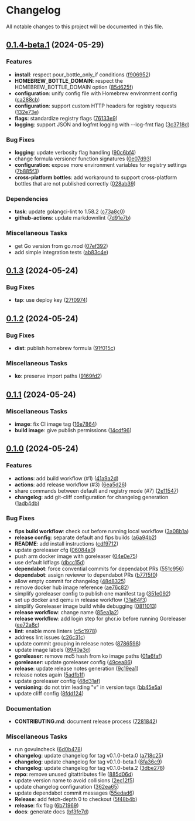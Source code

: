 # Changelog

All notable changes to this project will be documented in this file.

## [0.1.4-beta.1] (2024-05-29)

### Features

- **install**: respect pour_bottle_only_if conditions ([f906952](f90695247bfded73688f737fbf0210877a1f808d))
- **HOMEBREW_BOTTLE_DOMAIN**: respect the HOMEBREW_BOTTLE_DOMAIN option ([85d625f](85d625fd99eade6744f7b61b8efb8dd64265e5ba))
- **configuration**: unify config file with Homebrew environment config ([ca288cb](ca288cbe246fd53ffff9444ff88e0d8a3c0951eb))
- **configuration**: support custom HTTP headers for registry requests ([132e73e](132e73ef4b8c3646ee99c394015f295ecb8ebd1f))
- **flags**: standardize registry flags ([76133e9](76133e9ba501b2867170f9d6a829c34f61e28110))
- **logging**: support JSON and logfmt logging with --log-fmt flag ([3c3718d](3c3718d14dc05471c034ca08d983c86b4f3ae084))

### Bug Fixes

- **logging**: update verbosity flag handling ([90c6bf4](90c6bf4b258ee8f7c6b5ba96379c8c797fccdb42))
- change formula versioner function signatures ([0e07d93](0e07d935ffa496e397a7d0342e20090593cd8da4))
- **configuration**: expose more environment variables for registry settings ([7b885f3](7b885f33a2db6c0d41cd8498c31d0250d7534bc3))
- **cross-platform bottles**: add workaround to support cross-platform bottles that are not published correctly ([028ab39](028ab392517bc9114b7eeceae87a5de9039df378))

### Dependencies

- **task**: update golangci-lint to 1.58.2 ([c73a8c0](c73a8c0d4acf862bc503f30430ca5a12f8b677f9))
- **github-actions**: update markdownlint ([7d91e7b](7d91e7b77155a83cf85038dbe43e34e82eadf636))

### Miscellaneous Tasks

- get Go version from go.mod ([07ef392](07ef3924dd3ccabac8f4af1522e31b7315826bbb))
- add simple integration tests ([ab83c4e](ab83c4eedfc9d1d4f96b995223f39c7ba1587663))

## [0.1.3] (2024-05-24)

### Bug Fixes

- **tap**: use deploy key ([27f0974](27f0974d9adcce91466ad28f6111cf222b482b94))

## [0.1.2] (2024-05-24)

### Bug Fixes

- **dist**: publish homebrew formula ([91f015c](91f015ceb09491b65070763c339f10c3a5585e9a))

### Miscellaneous Tasks

- **ko**: preserve import paths ([9169fd2](9169fd2a4d6b6539aca0694a65273971b15cb9d9))

## [0.1.1] (2024-05-24)

### Miscellaneous Tasks

- **image**: fix CI image tag ([16e7864](16e7864b48244e38debd0614ea6db25e7c61fb31))
- **build image**: give publish permissions ([14cdf96](14cdf964352d685d6caf71e2b7d71062d7bce3b1))

## [0.1.0] (2024-05-24)

### Features

- **actions**: add build workflow (#1) ([41a9a2d](41a9a2d99f5b066e68d9140b53728f7fbf65d0a6))
- **actions**: add release workflow (#3) ([6ea5d26](6ea5d269b12108c85918258394f9e5afed90e926))
- share commands between default and registry mode (#7) ([2e11547](2e115472a3940fa5afe1c7449783c9ff9fb3d482))
- **changelog**: add git-cliff configuration for changelog generation ([1adb4db](1adb4db360495c0bcc4efc2b01a9264eb4061619))

### Bug Fixes

- **fips build workflow**: check out before running local workflow ([3a08b1a](3a08b1a86a0dfd6a151fe49bb3a6e4d55614a846))
- **release config**: separate default and fips builds ([a6a94b2](a6a94b2c66673f4e52c9e50366496780b3423b75))
- **README**: add install instructions ([cdf9712](cdf9712c9d60e3f7661f5b4a33c86b62c8f29de3))
- update goreleaser cfg ([06084a0](06084a0d3b9066768713a3957b80c43a65f8217a))
- push arm docker image with goreleaser ([04e0e75](04e0e75d5073c071a9e56de2e5c352500933570f))
- use default ldflags ([dbcc15d](dbcc15d0cf50c80ffc421e3b6f5a1b4d94f0c3c4))
- **dependabot**: force convential commits for dependabot PRs ([551c956](551c956ef775244422c9ed14f3aa05d52832fa9d))
- **dependabot**: assign reviewer to dependabot PRs ([b77f5f0](b77f5f041a74afa261f604b1f10dabb84cafe4eb))
- allow empty commit for changelog ([48d8325](48d83258acc020644146c945fb39090cafa89001))
- remove docker hub image reference ([ae76c82](ae76c829b7995c36a6e6fe75495c1101645171ff))
- simplify goreleaser config to publish one manifest tag ([351e092](351e092316e936604da16284836671faa852ee22))
- set up docker and qemu in release workflow ([31a84f3](31a84f3a8620490b7926c1949a9b50ea482c1981))
- simplify Goreleaser image build while debugging ([0811013](081101382ec02480add6a0f2755951a6cc7a75f2))
- **release workflow**: change name ([85ea1a2](85ea1a2479f7ff9f1ec5c05732f2f5b3cd732e54))
- **release workflow**: add login step for ghcr.io before running Goreleaser ([ee72a8c](ee72a8c84e19b0d44c00da219816e237d8b0b0df))
- **lint**: enable more linters ([c5c1978](c5c1978174070caed7111a42426fea759ca7c0b6))
- address lint issues ([c26c31c](c26c31ce8a724385594eb824e6e3f6145f077a0e))
- update commit grouping in release notes ([8786598](87865988833c8968f2a6a8239c46b04e0c8d9b11))
- update image labels ([8940a3d](8940a3d122a2cd9d175ac17c0caf77f3b404a788))
- **goreleaser**: remove md5 hash from ko image paths ([01a6faf](01a6fafefa076a5a5ad671c120140393bf572804))
- **goreleaser**: update goreleaser config ([49cea86](49cea86ce22c06acfa6c8032292b1bdd6dce5c56))
- **release**: update release notes generation ([9c19ea1](9c19ea19a47c640bbc65d8aed8fb111a517865a6))
- release notes again ([5adfb1f](5adfb1f1b5cf0b4e778d73bcb30d0e0c70ad40e1))
- update goreleaser config ([48d31af](48d31af9073d9efa0dd5afb1daa353c5b77e7ea7))
- **versioning**: do not trim leading "v" in version tags ([bb45e5a](bb45e5a0142636c8d76388074737382ecedb30e7))
- update cliff config ([8fdd124](8fdd124efaf91aa40f3d121f0fb9c5b1ae8c96fd))

### Documentation

- **CONTRIBUTING.md**: document release process ([7281842](72818423ec8f1bc39c527046fcacffb53b3111ef))

### Miscellaneous Tasks

- run govulncheck ([6d0b478](6d0b4786109686fe4251f28cae5f01889eaec544))
- **changelog**: update changelog for tag v0.1.0-beta.0 ([a718c25](a718c25d65704a8de8e1ff050e90e1ace9cb742f))
- **changelog**: update changelog for tag v0.1.0-beta.1 ([8fa36c9](8fa36c9bb4fab42985d72d8d9a9dafc4e0583252))
- **changelog**: update changelog for tag v0.1.0-beta.2 ([3dbe278](3dbe278e46a215e1beb1a44063181cc4dbbf23b9))
- **repo**: remove unused gitattributes file ([885d06d](885d06dce46d762a94250d00ff48a926dfb9ffe6))
- update version name to avoid collisions ([2ec12f5](2ec12f57b05795b1d6aae31007eab08578f1d0d5))
- update changelog configuration ([362ea65](362ea65dad1787d02ed7033ce12d954af523253b))
- update dependabot commit messages ([55edad6](55edad6ed2f32a9fc94f5231b064cfdbc5bff5d8))
- **Release**: add fetch-depth 0 to checkout ([5f48b4b](5f48b4b5f8fb112eac68a5ac3376dcae20c0ec17))
- **release**: fix flag ([6b71969](6b7196947ace70c8872e678c7070e5f615adf167))
- **docs**: generate docs ([bf3fe7d](bf3fe7de1c3cf7f955d9e94386964ea6d966eca2))

[0.1.4-beta.1]: https://github.com/act3-ai/hops/compare/v0.1.3..v0.1.4-beta.1
[0.1.3]: https://github.com/act3-ai/hops/compare/v0.1.2..v0.1.3
[0.1.2]: https://github.com/act3-ai/hops/compare/v0.1.1..v0.1.2
[0.1.1]: https://github.com/act3-ai/hops/compare/v0.1.0..v0.1.1
[0.1.0]: https://github.com/act3-ai/hops/tree/v0.1.0

